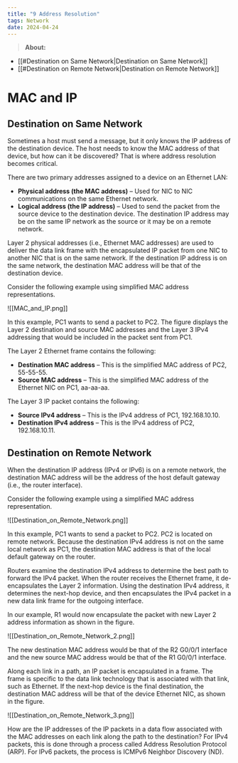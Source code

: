 ```yaml
---
title: "9 Address Resolution"
tags: Network
date: 2024-04-24
---
```


> **About:** 


- [[#Destination on Same Network|Destination on Same Network]]
- [[#Destination on Remote Network|Destination on Remote Network]]


# MAC and IP
## Destination on Same Network

Sometimes a host must send a message, but it only knows the IP address of the destination device. The host needs to know the MAC address of that device, but how can it be discovered? That is where address resolution becomes critical.

There are two primary addresses assigned to a device on an Ethernet LAN:

- **Physical address (the MAC address)** – Used for NIC to NIC communications on the same Ethernet network.
- **Logical address (the IP address)** – Used to send the packet from the source device to the destination device. The destination IP address may be on the same IP network as the source or it may be on a remote network.

Layer 2 physical addresses (i.e., Ethernet MAC addresses) are used to deliver the data link frame with the encapsulated IP packet from one NIC to another NIC that is on the same network. If the destination IP address is on the same network, the destination MAC address will be that of the destination device.

Consider the following example using simplified MAC address representations.

![[MAC_and_IP.png]]

In this example, PC1 wants to send a packet to PC2. The figure displays the Layer 2 destination and source MAC addresses and the Layer 3 IPv4 addressing that would be included in the packet sent from PC1.

The Layer 2 Ethernet frame contains the following:

- **Destination MAC address** – This is the simplified MAC address of PC2, 55-55-55.
- **Source MAC address** – This is the simplified MAC address of the Ethernet NIC on PC1, aa-aa-aa.

The Layer 3 IP packet contains the following:

- **Source IPv4 address** – This is the IPv4 address of PC1, 192.168.10.10.
- **Destination IPv4 address** – This is the IPv4 address of PC2, 192.168.10.11.

## Destination on Remote Network

When the destination IP address (IPv4 or IPv6) is on a remote network, the destination MAC address will be the address of the host default gateway (i.e., the router interface).

Consider the following example using a simplified MAC address representation.

![[Destination_on_Remote_Network.png]]

In this example, PC1 wants to send a packet to PC2. PC2 is located on remote network. Because the destination IPv4 address is not on the same local network as PC1, the destination MAC address is that of the local default gateway on the router.

Routers examine the destination IPv4 address to determine the best path to forward the IPv4 packet. When the router receives the Ethernet frame, it de-encapsulates the Layer 2 information. Using the destination IPv4 address, it determines the next-hop device, and then encapsulates the IPv4 packet in a new data link frame for the outgoing interface.

In our example, R1 would now encapsulate the packet with new Layer 2 address information as shown in the figure.

![[Destination_on_Remote_Network_2.png]]

The new destination MAC address would be that of the R2 G0/0/1 interface and the new source MAC address would be that of the R1 G0/0/1 interface.

Along each link in a path, an IP packet is encapsulated in a frame. The frame is specific to the data link technology that is associated with that link, such as Ethernet. If the next-hop device is the final destination, the destination MAC address will be that of the device Ethernet NIC, as shown in the figure.

![[Destination_on_Remote_Network_3.png]]

How are the IP addresses of the IP packets in a data flow associated with the MAC addresses on each link along the path to the destination? For IPv4 packets, this is done through a process called Address Resolution Protocol (ARP). For IPv6 packets, the process is ICMPv6 Neighbor Discovery (ND).

